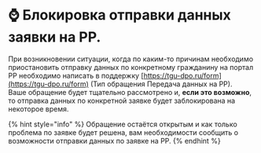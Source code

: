 # ⌚ Блокировка отправки данных заявки на РР.

При возникновении ситуации, когда по каким-то причинам необходимо приостановить отправку данных по конкретному гражданину на портал РР необходимо написать в поддержку [https://tgu-dpo.ru/form](https://tgu-dpo.ru/form) (Тип обращения Передача данных на РР).\
Ваше обращение будет тщательно рассмотрено и, **если это возможно**, то отправка данных по конкретной заявке будет заблокирована на некоторое время.

{% hint style="info" %}
Обращение остаётся открытым и как только проблема по заявке будет решена, вам необходимости  сообщить о возможности отправки данных по заявке на РР.
{% endhint %}
